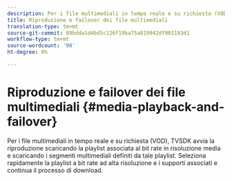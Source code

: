 ```yaml
---
description: Per i file multimediali in tempo reale e su richiesta (VOD), TVSDK avvia la riproduzione scaricando la playlist associata al bit rate in risoluzione media e scaricando i segmenti multimediali definiti da tale playlist. Seleziona rapidamente la playlist a bit rate ad alta risoluzione e i supporti associati e continua il processo di download.
title: Riproduzione e failover dei file multimediali
translation-type: tm+mt
source-git-commit: 89bdda1d4bd5c126f19ba75a819942df901183d1
workflow-type: tm+mt
source-wordcount: '98'
ht-degree: 0%

---
```



# Riproduzione e failover dei file multimediali {#media-playback-and-failover}

Per i file multimediali in tempo reale e su richiesta (VOD), TVSDK avvia la riproduzione scaricando la playlist associata al bit rate in risoluzione media e scaricando i segmenti multimediali definiti da tale playlist. Seleziona rapidamente la playlist a bit rate ad alta risoluzione e i supporti associati e continua il processo di download.